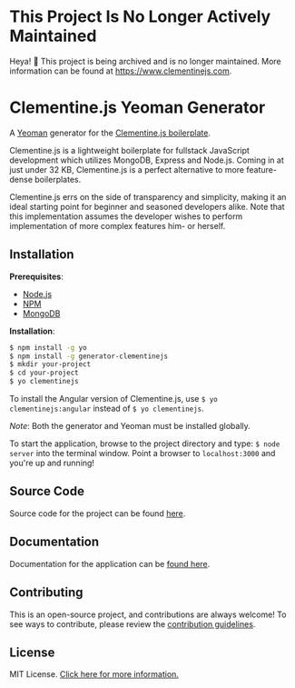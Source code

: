 # This Project Is No Longer Actively Maintained

Heya! :wave: This project is being archived and is no longer maintained. More information can be found at https://www.clementinejs.com.

# Clementine.js Yeoman Generator

A [Yeoman](http://yeoman.io/) generator for the [Clementine.js boilerplate](https://github.com/johnstonbl01/clementinejs).

Clementine.js is a lightweight boilerplate for fullstack JavaScript development which utilizes MongoDB, Express and Node.js. Coming in at just under 32 KB, Clementine.js is a perfect alternative to more feature-dense boilerplates.

Clementine.js errs on the side of transparency and simplicity, making it an ideal starting point for beginner and seasoned developers alike. Note that this implementation assumes the developer wishes to perform implementation of more complex features him- or herself.

## Installation

**Prerequisites**:

- [Node.js](https://nodejs.org/)
- [NPM](https://nodejs.org/)
- [MongoDB](http://www.mongodb.org/)

**Installation**:

```bash
$ npm install -g yo
$ npm install -g generator-clementinejs
$ mkdir your-project
$ cd your-project
$ yo clementinejs
```

To install the Angular version of Clementine.js, use `$ yo clementinejs:angular` instead of `$ yo clementinejs`.

_Note_: Both the generator and Yeoman must be installed globally.

To start the application, browse to the project directory and type: `$ node server` into the terminal window. Point a browser to `localhost:3000` and you're up and running!

## Source Code

Source code for the project can be found [here](https://github.com/johnstonbl01/clementinejs).

## Documentation

Documentation for the application can be [found here](http://johnstonbl01.github.io/clementinejs/).

## Contributing

This is an open-source project, and contributions are always welcome! To see ways to contribute, please review the [contribution guidelines](http://johnstonbl01.github.io/clementinejs/developers/contributing.html).

## License

MIT License. [Click here for more information.](LICENSE.md)
